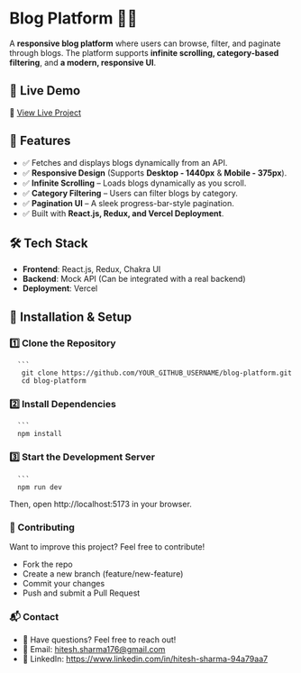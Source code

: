 # Blog Platform 📝🚀  

A **responsive blog platform** where users can browse, filter, and paginate through blogs. The platform supports **infinite scrolling, category-based filtering**, and **a modern, responsive UI**.  

## 🚀 Live Demo  
🔗 [View Live Project](https://blog-iota-sand-83.vercel.app/)  

## 📌 Features  
- ✅ Fetches and displays blogs dynamically from an API.  
- ✅ **Responsive Design** (Supports **Desktop - 1440px** & **Mobile - 375px**).  
- ✅ **Infinite Scrolling** – Loads blogs dynamically as you scroll.  
- ✅ **Category Filtering** – Users can filter blogs by category.  
- ✅ **Pagination UI** – A sleek progress-bar-style pagination.  
- ✅ Built with **React.js, Redux, and Vercel Deployment**.  

## 🛠️ Tech Stack  
- **Frontend**: React.js, Redux, Chakra UI  
- **Backend**: Mock API (Can be integrated with a real backend)  
- **Deployment**: Vercel  

## 📂 Installation & Setup  

### 1️⃣ Clone the Repository  
      ```
       git clone https://github.com/YOUR_GITHUB_USERNAME/blog-platform.git
       cd blog-platform
### 2️⃣ Install Dependencies
      ```
      npm install
### 3️⃣ Start the Development Server
      ```
      npm run dev
  Then, open http://localhost:5173 in your browser.
### 🤝 Contributing
Want to improve this project? Feel free to contribute!

- Fork the repo
- Create a new branch (feature/new-feature)
- Commit your changes
- Push and submit a Pull Request

### 📬 Contact
- 💬 Have questions? Feel free to reach out!
- 📧 Email: hitesh.sharma176@gmail.com
- 🔗 LinkedIn: https://www.linkedin.com/in/hitesh-sharma-94a79aa7
    



